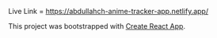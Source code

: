 Live Link = https://abdullahch-anime-tracker-app.netlify.app/






This project was bootstrapped with [Create React App](https://github.com/facebook/create-react-app).
